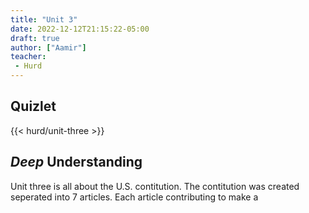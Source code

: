 ```yaml
---
title: "Unit 3"
date: 2022-12-12T21:15:22-05:00
draft: true
author: ["Aamir"]
teacher:
 - Hurd
---
```

## Quizlet
{{< hurd/unit-three >}}


## *Deep* Understanding

Unit three is all about the U.S. contitution. The contitution was created seperated into 7 articles. Each article contributing to make a 
